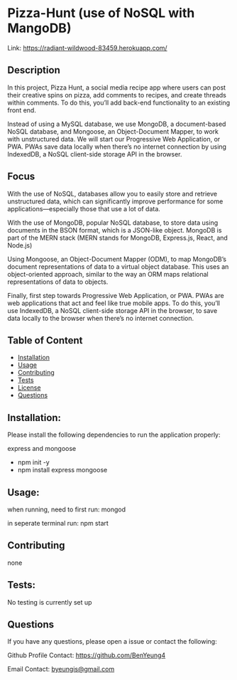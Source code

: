 # Pizza-Hunt (use of NoSQL with MangoDB)

Link:
https://radiant-wildwood-83459.herokuapp.com/

## Description

In this project, Pizza Hunt, a social media recipe app where users can post their creative spins on pizza, add comments to recipes, and create threads within comments. To do this, you’ll add back-end functionality to an existing front end.

Instead of using a MySQL database, we use MongoDB, a document-based NoSQL database, and Mongoose, an Object-Document Mapper, to work with unstructured data. We will start our Progressive Web Application, or PWA. PWAs save data locally when there’s no internet connection by using IndexedDB, a NoSQL client-side storage API in the browser.

## Focus

With the use of NoSQL, databases allow you to easily store and retrieve unstructured data, which can significantly improve performance for some applications—especially those that use a lot of data.

With the use of MongoDB, popular NoSQL database, to store data using documents in the BSON format, which is a JSON-like object. MongoDB is part of the MERN stack (MERN stands for MongoDB, Express.js, React, and Node.js)

Using Mongoose, an Object-Document Mapper (ODM), to map MongoDB’s document representations of data to a virtual object database. This uses an object-oriented approach, similar to the way an ORM maps relational representations of data to objects.

Finally, first step towards Progressive Web Application, or PWA. PWAs are web applications that act and feel like true mobile apps. To do this, you’ll use IndexedDB, a NoSQL client-side storage API in the browser, to save data locally to the browser when there’s no internet connection.

## Table of Content

- [Installation](#Installation)
- [Usage](#Usage)
- [Contributing](#Contributing)
- [Tests](#Tests)
- [License](#License)
- [Questions](#Questions)

## Installation:

Please install the following dependencies to run the application properly:

express and mongoose

- npm init -y
- npm install express mongoose

## Usage:

when running, need to first run:
mongod

in seperate terminal run:
npm start

## Contributing

none

## Tests:

No testing is currently set up

## Questions

If you have any questions, please open a issue or contact the following:

Github Profile Contact: https://github.com/BenYeung4

Email Contact: byeungis@gmail.com
